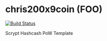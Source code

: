 chris200x9coin (FOO)
===========

[![Build Status](https://travis-ci.org/RazorLove/chris200x9coin.png?branch=master)](https://travis-ci.org/RazorLove/chris200x9coin)


Scrypt Hashcash PoW Template